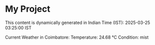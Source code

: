 # My Project

This content is dynamically generated in Indian Time (IST): 2025-03-25 03:25:00 IST


Current Weather in Coimbatore:
Temperature: 24.68 °C
Condition: mist
